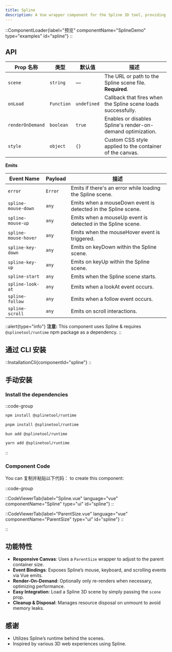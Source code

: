 ```yaml
---
title: Spline
description: A Vue wrapper component for the Spline 3D tool, providing events and auto-resizing.
---
```


::ComponentLoader{label="预览" componentName="SplineDemo" type="examples" id="spline"}
::

## API

| Prop 名称        | 类型       | 默认值      | 描述                                                          |
| ---------------- | ---------- | ----------- | ------------------------------------------------------------- |
| `scene`          | `string`   | —           | The URL or path to the Spline scene file. **Required**.       |
| `onLoad`         | `Function` | `undefined` | Callback that fires when the Spline scene loads successfully. |
| `renderOnDemand` | `boolean`  | `true`      | Enables or disables Spline's render-on-demand optimization.   |
| `style`          | `object`   | `{}`        | Custom CSS style applied to the container of the canvas.      |

**Emits**

| Event Name           | Payload | 描述                                                          |
| -------------------- | ------- | ------------------------------------------------------------- |
| `error`              | `Error` | Emits if there's an error while loading the Spline scene.     |
| `spline-mouse-down`  | `any`   | Emits when a mouseDown event is detected in the Spline scene. |
| `spline-mouse-up`    | `any`   | Emits when a mouseUp event is detected in the Spline scene.   |
| `spline-mouse-hover` | `any`   | Emits when the mouseHover event is triggered.                 |
| `spline-key-down`    | `any`   | Emits on keyDown within the Spline scene.                     |
| `spline-key-up`      | `any`   | Emits on keyUp within the Spline scene.                       |
| `spline-start`       | `any`   | Emits when the Spline scene starts.                           |
| `spline-look-at`     | `any`   | Emits when a lookAt event occurs.                             |
| `spline-follow`      | `any`   | Emits when a follow event occurs.                             |
| `spline-scroll`      | `any`   | Emits on scroll interactions.                                 |

::alert{type="info"}
**注意:** This component uses Spline & requires `@splinetool/runtime` npm package as a dependency.
::

## 通过 CLI 安装

::InstallationCli{componentId="spline"}
::

## 手动安装

### Install the dependencies

::code-group

```bash [npm]
npm install @splinetool/runtime
```

```bash [pnpm]
pnpm install @splinetool/runtime
```

```bash [bun]
bun add @splinetool/runtime
```

```bash [yarn]
yarn add @splinetool/runtime
```

::

### Component Code

You can 复制并粘贴以下代码： to create this component:

::code-group

::CodeViewerTab{label="Spline.vue" language="vue" componentName="Spline" type="ui" id="spline"}
::

::CodeViewerTab{label="ParentSize.vue" language="vue" componentName="ParentSize" type="ui" id="spline"}
::

::

## 功能特性

- **Responsive Canvas**: Uses a `ParentSize` wrapper to adjust to the parent container size.
- **Event Bindings**: Exposes Spline’s mouse, keyboard, and scrolling events via Vue emits.
- **Render-On-Demand**: Optionally only re-renders when necessary, optimizing performance.
- **Easy Integration**: Load a Spline 3D scene by simply passing the `scene` prop.
- **Cleanup & Disposal**: Manages resource disposal on unmount to avoid memory leaks.

## 感谢

- Utilizes Spline’s runtime behind the scenes.
- Inspired by various 3D web experiences using Spline.
